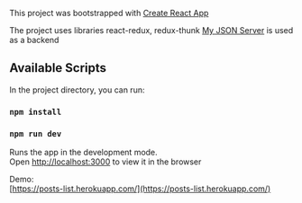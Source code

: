
This project was bootstrapped with [Create React App](https://github.com/facebook/create-react-app)

The project uses libraries react-redux, redux-thunk
[My JSON Server](https://my-json-server.typicode.com/) is used as a backend

## Available Scripts

In the project directory, you can run:

### `npm install`
### `npm run dev`

Runs the app in the development mode.<br>
Open [http://localhost:3000](http://localhost:3000) to view it in the browser

Demo: <br>
[https://posts-list.herokuapp.com/](https://posts-list.herokuapp.com/)
